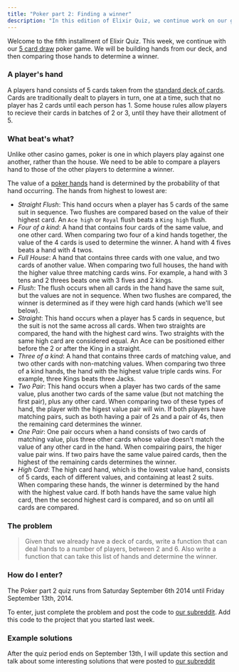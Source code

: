 ```yaml
---
title: "Poker part 2: Finding a winner"
description: "In this edition of Elixir Quiz, we continue work on our game of poker. This week we will be creating hands and comparing them"
---
```


Welcome to the fifth installment of Elixir Quiz. This week, we continue with our [5 card draw](http://en.wikipedia.org/wiki/Five-card_draw) poker game. We will be building hands from our deck, and then comparing those hands to determine a winner.

### A player's hand

A players hand consists of 5 cards taken from the [standard deck of cards](http://en.wikipedia.org/wiki/Standard_52-card_deck). Cards are traditionally dealt to players in turn, one at a time, such that no player has 2 cards until each person has 1. Some house rules allow players to recieve their cards in batches of 2 or 3, until they have their allotment of 5.

### What beat's what?

Unlike other casino games, poker is one in which players play against one another, rather than the house. We need to be able to compare a players hand to those of the other players to determine a winner.

The value of a [poker hands](http://en.wikipedia.org/wiki/List_of_poker_hands) hand is determined by the probability of that hand occurring. The hands from highest to lowest are:

* _Straight Flush_: This hand occurs when a player has 5 cards of the same suit in sequence. Two flushes are compared based on the value of their highest card. An `Ace high` or `Royal` flush beats a `King high` flush.
* _Four of a kind_: A hand that contains four cards of the same value, and one other card. When comparing two four of a kind hands together, the value of the 4 cards is used to determine the winner. A hand with 4 fives beats a hand with 4 twos.
* _Full House_: A hand that contains three cards with one value, and two cards of another value. When comparing two full houses, the hand with the higher value three matching cards wins. For example, a hand with 3 tens and 2 threes beats one with 3 fives and 2 kings.
* _Flush_: The flush occurs when all cards in the hand have the same suit, but the values are not in sequence. When two flushes are compared, the winner is determined as if they were high card hands (which we'll see below).
* _Straight_: This hand occurs when a player has 5 cards in sequence, but the suit is not the same across all cards. When two straights are compared, the hand with the highest card wins. Two straights with the same high card are considered equal. An Ace can be positioned either before the 2 or after the King in a straight.
* _Three of a kind_: A hand that contains three cards of matching value, and two other cards with non-matching values. When comparing two three of a kind hands, the hand with the highest value triple cards wins. For example, three Kings beats three Jacks.
* _Two Pair_: This hand occurs when a player has two cards of the same value, plus another two cards of the same value (but not matching the first pair), plus any other card. When comparing two of these types of hand, the player with the higest value pair will win. If both players have matching pairs, such as both having a pair of 2s and a pair of 4s, then the remaining card determines the winner.
* _One Pair_: One pair occurs when a hand consists of two cards of matching value, plus three other cards whose value doesn't match the value of any other card in the hand. When compairing pairs, the higer value pair wins. If two pairs have the same value paired cards, then the highest of the remaining cards determines the winner.
* _High Card_: The high card hand, which is the lowest value hand, consists of 5 cards, each of different values, and containing at least 2 suits. When comparing these hands, the winner is determined by the hand with the highest value card. If both hands have the same value high card, then the second highest card is compared, and so on until all cards are compared.

### The problem

> Given that we already have a deck of cards, write a function that can deal hands to a number of players, between 2 and 6. Also write a function that can take this list of hands and determine the winner.

### How do I enter?

The Poker part 2 quiz runs from Saturday September 6th 2014 until Friday September 13th, 2014.

To enter, just complete the problem and post the code to [our subreddit](http://reddit.com/r/elixirquiz). Add this code to the project that you started last week.

### Example solutions

After the quiz period ends on September 13th, I will update this section and talk about some interesting solutions that were posted to [our subreddit](http://reddit.com/r/elixirquiz)
